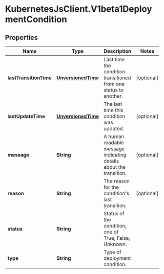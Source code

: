 # KubernetesJsClient.V1beta1DeploymentCondition

## Properties
Name | Type | Description | Notes
------------ | ------------- | ------------- | -------------
**lastTransitionTime** | [**UnversionedTime**](UnversionedTime.md) | Last time the condition transitioned from one status to another. | [optional] 
**lastUpdateTime** | [**UnversionedTime**](UnversionedTime.md) | The last time this condition was updated. | [optional] 
**message** | **String** | A human readable message indicating details about the transition. | [optional] 
**reason** | **String** | The reason for the condition&#39;s last transition. | [optional] 
**status** | **String** | Status of the condition, one of True, False, Unknown. | 
**type** | **String** | Type of deployment condition. | 


